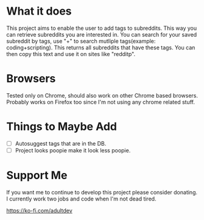 # What it does
This project aims to enable the user to add tags to subreddits. This way you can retrieve subreddits you are interested in.
You can search for your saved subreddit by tags, use "+" to search mutliple tags(example: coding+scripting). 
This returns all subreddits that have these tags. You can then copy this text and use it on sites like "redditp".

# Browsers
Tested only on Chrome, should also work on other Chrome based browsers.
Probably works on Firefox too since I'm not using any chrome related stuff.

# Things to Maybe Add
- [ ] Autosuggest tags that are in the DB.
- [ ] Project looks poopie make it look less poopie.

# Support Me
If you want me to continue to develop this project please consider donating. I currently work two jobs and code when I'm not dead tired.

https://ko-fi.com/adultdev
